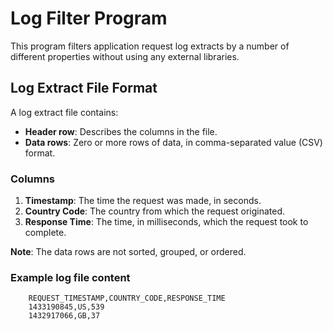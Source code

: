 # Log Filter Program

This program filters application request log extracts by a number of different properties without using any external libraries.

## Log Extract File Format

A log extract file contains:
- **Header row**: Describes the columns in the file.
- **Data rows**: Zero or more rows of data, in comma-separated value (CSV) format.

### Columns
1. **Timestamp**: The time the request was made, in seconds.
2. **Country Code**: The country from which the request originated.
3. **Response Time**: The time, in milliseconds, which the request took to complete.

**Note**: The data rows are not sorted, grouped, or ordered.

### Example log file content
```
    REQUEST_TIMESTAMP,COUNTRY_CODE,RESPONSE_TIME
    1433190845,US,539
    1432917066,GB,37
```
